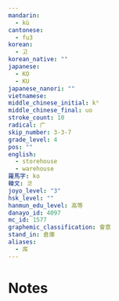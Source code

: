 ```yaml
---
mandarin:
  - kù
cantonese:
  - fu3
korean:
  - 고
korean_native: ""
japanese:
  - KO
  - KU
japanese_nanori: ""
vietnamese:
middle_chinese_initial: kʰ
middle_chinese_final: uo
stroke_count: 10
radical: 广
skip_number: 3-3-7
grade_level: 4
pos: ""
english:
  - storehouse
  - warehouse
羅馬字: ko
韓文: 코
joyo_level: "3"
hsk_level: ""
hanmun_edu_level: 高等
danayo_id: 4097
mc_id: 1577
graphemic_classification: 會意
stand_in: 倉庫
aliases:
  - 库
---
```


# Notes
